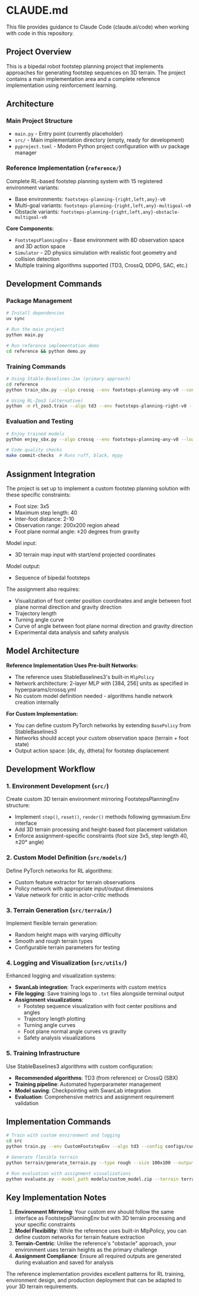 # CLAUDE.md

This file provides guidance to Claude Code (claude.ai/code) when working with code in this repository.

## Project Overview

This is a bipedal robot footstep planning project that implements approaches for generating footstep sequences on 3D terrain. The project contains a main implementation area and a complete reference implementation using reinforcement learning.

## Architecture

### Main Project Structure

- `main.py` - Entry point (currently placeholder)
- `src/` - Main implementation directory (empty, ready for development)
- `pyproject.toml` - Modern Python project configuration with uv package manager

### Reference Implementation (`reference/`)

Complete RL-based footstep planning system with 15 registered environment variants:

- Base environments: `footsteps-planning-{right,left,any}-v0`
- Multi-goal variants: `footsteps-planning-{right,left,any}-multigoal-v0`
- Obstacle variants: `footsteps-planning-{right,left,any}-obstacle-multigoal-v0`

**Core Components:**

- `FootstepsPlanningEnv` - Base environment with 8D observation space and 3D action space
- `Simulator` - 2D physics simulation with realistic foot geometry and collision detection
- Multiple training algorithms supported (TD3, CrossQ, DDPG, SAC, etc.)

## Development Commands

### Package Management

```bash
# Install dependencies
uv sync

# Run the main project
python main.py

# Run reference implementation demo
cd reference && python demo.py
```

### Training Commands

```bash
# Using Stable-Baselines-Jax (primary approach)
cd reference
python train_sbx.py --algo crossq --env footsteps-planning-any-v0 --conf hyperparams/crossq.yml

# Using RL-Zoo3 (alternative)
python -m rl_zoo3.train --algo td3 --env footsteps-planning-right-v0 --gym-packages gym_footsteps_planning --conf hyperparams/td3.yml
```

### Evaluation and Testing

```bash
# Enjoy trained models
python enjoy_sbx.py --algo crossq --env footsteps-planning-any-v0 --load-best

# Code quality checks
make commit-checks  # Runs ruff, black, mypy
```

## Assignment Integration

The project is set up to implement a custom footstep planning solution with these specific constraints:

- Foot size: 3x5
- Maximum step length: 40
- Inter-foot distance: 2-10
- Observation range: 200x200 region ahead
- Foot plane normal angle: ±20 degrees from gravity

Model input:

- 3D terrain map input with start/end projected coordinates

Model output:

- Sequence of bipedal footsteps

The assignment also requires:

- Visualization of foot center position coordinates and angle between foot plane normal direction and gravity direction
- Trajectory length
- Turning angle curve
- Curve of angle between foot plane normal direction and gravity direction
- Experimental data analysis and safety analysis

## Model Architecture

**Reference Implementation Uses Pre-built Networks:**

- The reference uses StableBaselines3's built-in `MlpPolicy`
- Network architecture: 2-layer MLP with [384, 256] units as specified in hyperparams/crossq.yml
- No custom model definition needed - algorithms handle network creation internally

**For Custom Implementation:**

- You can define custom PyTorch networks by extending `BasePolicy` from StableBaselines3
- Networks should accept your custom observation space (terrain + foot state)
- Output action space: [dx, dy, dtheta] for footstep displacement

## Development Workflow

### 1. Environment Development (`src/`)

Create custom 3D terrain environment mirroring FootstepsPlanningEnv structure:

- Implement `step()`, `reset()`, `render()` methods following gymnasium.Env interface
- Add 3D terrain processing and height-based foot placement validation
- Enforce assignment-specific constraints (foot size 3x5, step length 40, ±20° angle)

### 2. Custom Model Definition (`src/models/`)

Define PyTorch networks for RL algorithms:

- Custom feature extractor for terrain observations
- Policy network with appropriate input/output dimensions
- Value network for critic in actor-critic methods

### 3. Terrain Generation (`src/terrain/`)

Implement flexible terrain generation:

- Random height maps with varying difficulty
- Smooth and rough terrain types
- Configurable terrain parameters for testing

### 4. Logging and Visualization (`src/utils/`)

Enhanced logging and visualization systems:

- **SwanLab integration**: Track experiments with custom metrics
- **File logging**: Save training logs to `.txt` files alongside terminal output
- **Assignment visualizations**:
  - Footstep sequence visualization with foot center positions and angles
  - Trajectory length plotting
  - Turning angle curves
  - Foot plane normal angle curves vs gravity
  - Safety analysis visualizations

### 5. Training Infrastructure

Use StableBaselines3 algorithms with custom configuration:

- **Recommended algorithms**: TD3 (from reference) or CrossQ (SBX)
- **Training pipeline**: Automated hyperparameter management
- **Model saving**: Checkpointing with SwanLab integration
- **Evaluation**: Comprehensive metrics and assignment requirement validation

## Implementation Commands

```bash
# Train with custom environment and logging
cd src
python train.py --env CustomFootstepEnv --algo td3 --config configs/custom_config.yml

# Generate flexible terrain
python terrain/generate_terrain.py --type rough --size 100x100 --output terrain_data/

# Run evaluation with assignment visualizations
python evaluate.py --model_path models/custom_model.zip --terrain terrain_data/test_terrain.npz
```

## Key Implementation Notes

1. **Environment Mirroring**: Your custom env should follow the same interface as FootstepsPlanningEnv but with 3D terrain processing and your specific constraints
2. **Model Flexibility**: While the reference uses built-in MlpPolicy, you can define custom networks for terrain feature extraction
3. **Terrain-Centric**: Unlike the reference's "obstacle" approach, your environment uses terrain heights as the primary challenge
4. **Assignment Compliance**: Ensure all required outputs are generated during evaluation and saved for analysis

The reference implementation provides excellent patterns for RL training, environment design, and production deployment that can be adapted to your 3D terrain requirements.
